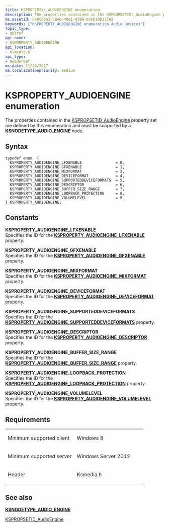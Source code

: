 ```yaml
---
title: KSPROPERTY\_AUDIOENGINE enumeration
description: The properties contained in the KSPROPSETID\_AudioEngine property set are defined by this enumeration and must be supported by a KSNODETYPE\_AUDIO\_ENGINE node.
ms.assetid: F20C05A3-C8A0-4061-93B9-03FD19D37C82
keywords: ["KSPROPERTY_AUDIOENGINE enumeration Audio Devices"]
topic_type:
- apiref
api_name:
- KSPROPERTY_AUDIOENGINE
api_location:
- Ksmedia.h
api_type:
- HeaderDef
ms.date: 11/28/2017
ms.localizationpriority: medium
---
```


# KSPROPERTY\_AUDIOENGINE enumeration


The properties contained in the [KSPROPSETID\_AudioEngine](kspropsetid-audioengine.md) property set are defined by this enumeration and must be supported by a [**KSNODETYPE\_AUDIO\_ENGINE**](ksnodetype-audio-engine.md) node.

Syntax
------

```ManagedCPlusPlus
typedef enum  { 
  KSPROPERTY_AUDIOENGINE_LFXENABLE               = 0,
  KSPROPERTY_AUDIOENGINE_GFXENABLE               = 1,
  KSPROPERTY_AUDIOENGINE_MIXFORMAT               = 2,
  KSPROPERTY_AUDIOENGINE_DEVICEFORMAT            = 4,
  KSPROPERTY_AUDIOENGINE_SUPPORTEDDEVICEFORMATS  = 5,
  KSPROPERTY_AUDIOENGINE_DESCRIPTOR              = 6,
  KSPROPERTY_AUDIOENGINE_BUFFER_SIZE_RANGE       = 7,
  KSPROPERTY_AUDIOENGINE_LOOPBACK_PROTECTION     = 8,
  KSPROPERTY_AUDIOENGINE_VOLUMELEVEL             = 9
} KSPROPERTY_AUDIOENGINE;
```

Constants
---------

<span id="KSPROPERTY_AUDIOENGINE_LFXENABLE"></span><span id="ksproperty_audioengine_lfxenable"></span>**KSPROPERTY\_AUDIOENGINE\_LFXENABLE**  
Specifies the ID for the [**KSPROPERTY\_AUDIOENGINE\_LFXENABLE**](ksproperty-audioengine-lfx-enable.md) property.

<span id="KSPROPERTY_AUDIOENGINE_GFXENABLE"></span><span id="ksproperty_audioengine_gfxenable"></span>**KSPROPERTY\_AUDIOENGINE\_GFXENABLE**  
Specifies the ID for the [**KSPROPERTY\_AUDIOENGINE\_GFXENABLE**](ksproperty-audioengine-gfx-enable.md) property.

<span id="KSPROPERTY_AUDIOENGINE_MIXFORMAT"></span><span id="ksproperty_audioengine_mixformat"></span>**KSPROPERTY\_AUDIOENGINE\_MIXFORMAT**  
Specifies the ID for the [**KSPROPERTY\_AUDIOENGINE\_MIXFORMAT**](ksproperty-audioengine-mixformat.md) property.

<span id="KSPROPERTY_AUDIOENGINE_DEVICEFORMAT"></span><span id="ksproperty_audioengine_deviceformat"></span>**KSPROPERTY\_AUDIOENGINE\_DEVICEFORMAT**  
Specifies the ID for the [**KSPROPERTY\_AUDIOENGINE\_DEVICEFORMAT**](ksproperty-audioengine-deviceformat.md) property.

<span id="KSPROPERTY_AUDIOENGINE_SUPPORTEDDEVICEFORMATS"></span><span id="ksproperty_audioengine_supporteddeviceformats"></span>**KSPROPERTY\_AUDIOENGINE\_SUPPORTEDDEVICEFORMATS**  
Specifies the ID for the [**KSPROPERTY\_AUDIOENGINE\_SUPPORTEDDEVICEFORMATS**](ksproperty-audioengine-supporteddeviceformats.md) property.

<span id="KSPROPERTY_AUDIOENGINE_DESCRIPTOR"></span><span id="ksproperty_audioengine_descriptor"></span>**KSPROPERTY\_AUDIOENGINE\_DESCRIPTOR**  
Specifies the ID for the [**KSPROPERTY\_AUDIOENGINE\_DESCRIPTOR**](ksproperty-audioengine-descriptor.md) property.

<span id="KSPROPERTY_AUDIOENGINE_BUFFER_SIZE_RANGE"></span><span id="ksproperty_audioengine_buffer_size_range"></span>**KSPROPERTY\_AUDIOENGINE\_BUFFER\_SIZE\_RANGE**  
Specifies the ID for the [**KSPROPERTY\_AUDIOENGINE\_BUFFER\_SIZE\_RANGE**](ksproperty-audioengine-buffer-size-limits.md) property.

<span id="KSPROPERTY_AUDIOENGINE_LOOPBACK_PROTECTION"></span><span id="ksproperty_audioengine_loopback_protection"></span>**KSPROPERTY\_AUDIOENGINE\_LOOPBACK\_PROTECTION**  
Specifies the ID for the [**KSPROPERTY\_AUDIOENGINE\_LOOPBACK\_PROTECTION**](ksproperty-audioengine-loopback-protection.md) property.

<span id="KSPROPERTY_AUDIOENGINE_VOLUMELEVEL"></span><span id="ksproperty_audioengine_volumelevel"></span>**KSPROPERTY\_AUDIOENGINE\_VOLUMELEVEL**  
Specifies the ID for the [**KSPROPERTY\_AUDIOENGINE\_VOLUMELEVEL**](ksproperty-audioengine-volumelevel.md) property.

Requirements
------------

<table>
<colgroup>
<col width="50%" />
<col width="50%" />
</colgroup>
<tbody>
<tr class="odd">
<td align="left"><p>Minimum supported client</p></td>
<td align="left"><p>Windows 8</p></td>
</tr>
<tr class="even">
<td align="left"><p>Minimum supported server</p></td>
<td align="left"><p>Windows Server 2012</p></td>
</tr>
<tr class="odd">
<td align="left"><p>Header</p></td>
<td align="left">Ksmedia.h</td>
</tr>
</tbody>
</table>

## <span id="see_also"></span>See also


[**KSNODETYPE\_AUDIO\_ENGINE**](ksnodetype-audio-engine.md)

[KSPROPSETID\_AudioEngine](kspropsetid-audioengine.md)

 

 






